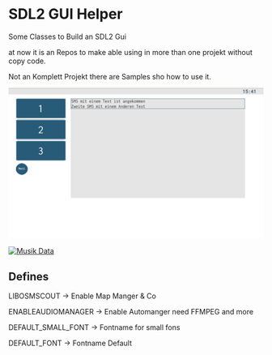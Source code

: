 # SDL2 GUI Helper

Some Classes to Build an SDL2 Gui

at now it is an Repos to make able using in more than one projekt without copy code.

Not an Komplett Projekt there are Samples sho how to use it.

![Mainscreen](dokumentation/images/MiniSampleScreen1.png)

[![Musik Data](dokumentation/images/Videothumb)](dokumentation/images/MediaData.mp4)

## Defines

LIBOSMSCOUT -> Enable Map Manger & Co

ENABLEAUDIOMANAGER -> Enable Automanger need FFMPEG and more

DEFAULT_SMALL_FONT -> Fontname for small fons

DEFAULT_FONT -> Fontname Default
